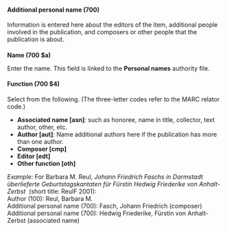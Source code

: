 #### **Additional personal name (700)**

Information is entered here about the editors of the item, additional people involved in the publication, and composers or other people that the publication is about.

####   
**Name (700 $a)**  

Enter the name. This field is linked to the **Personal names** authority file.

#### **Function (700 $4)**

Select from the following. (The three-letter codes refer to the MARC relator code.)

- **Associated name [asn]**: such as honoree, name in title, collector, text author, other, etc.
- **Author [aut]**: Name additional authors here if the publication has more than one author.
- **Composer [cmp]**  
- **Editor [edt]**  
- **Other function [oth]**  

_Example:_ For Barbara M. Reul, _Johann Friedrich Faschs in Darmstadt überlieferte Geburtstagskantaten für Fürstin Hedwig Friederike von Anhalt-Zerbst_ &nbsp;(short title: ReulF 2001):  
Author (100): Reul, Barbara M.  
Additional personal name (700): Fasch, Johann Friedrich (composer)  
Additional personal name (700): Hedwig Friederike, Fürstin von Anhalt-Zerbst (associated name)